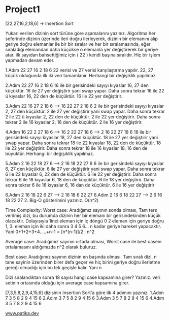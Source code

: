 # Project1
[22,27,16,2,18,6] -> Insertion Sort

Yukarı verilen dizinin sort türüne göre aşamalarını yazınız. Algoritma her seferinde dizinin üzerinde ileri doğru ilerleyerek, dizinin bir elemanını alıp geriye doğru elemanlar ile bir bir sıralar ve her bir sıralamasında, eğer sıraladığı elemandan daha küçükse o elemanla yer değiştirerek bir geriye atar.
ilk sayıdan bahsettiğimiz için ( 22 ) kendi başına sıralıdır. Hiç bir işlem yapmadan devam eder.

1.Adım 22 27 16 2 18 6 22 verisi ve 27 verisi karşılaştırma yapılır. 22, 27 küçük olduğunda ilk iki veri tamamlanır. Herhangi bir değişiklik yapılmaz.

2.Adım 22 27 16 2 18 6 16 ile bir gerisindeki sayıyı kıyaslar 16, 27 den küçüktür. 16 ile 27 yer değiştirir yani swap yapar. Daha sonra tekrar 16 ile 22 ü kıyaslar 16, 22 den de küçüktür. 16 ile 22 yer değiştirir.

3.Adım 22 16 27 2 18 6 --> 16 22 27 2 18 6 2 ile bir gerisindeki sayıyı kıyaslar 2, 27 den küçüktür. 2 ile 27 yer değiştirir yani swap yapar. Daha sonra tekrar 2 ile 22 ü kıyaslar 2, 22 den de küçüktür. 2 ile 22 yer değiştirir. Daha sonra tekrar 2 ile 16 kıyaslar 2, 16 den de küçüktür. 2 ile 16 yer değiştirir.

4.Adım 16 22 2 27 18 6 --> 16 2 22 27 18 6 --> 2 16 22 27 18 6 18 ile bir gerisindeki sayıyı kıyaslar 18, 27 den küçüktür. 18 ile 27 yer değiştirir yani swap yapar. Daha sonra tekrar 18 ile 22 kıyaslar 18, 22 den de küçüktür. 18 ile 22 yer değiştirir. Daha sonra tekrar 18 ile 16 kıyaslar 18, 16 den de büyüktür. Herhangi bir değişiklik yapılmaz.

5.Adım 2 16 22 18 27 6 --> 2 16 18 22 27 6 6 ile bir gerisindeki sayıyı kıyaslar 6, 27 den küçüktür. 6 ile 27 yer değiştirir yani swap yapar. Daha sonra tekrar 6 ile 22 kıyaslar 6, 22 den de küçüktür. 6 ile 22 yer değiştirir. Daha sonra tekrar 6 ile 18 kıyaslar 6, 18 den de küçüktür. 6 ile 18 yer değiştirir. Daha sonra tekrar 6 ile 16 kıyaslar 6, 16 dan de küçüktür. 6 ile 16 yer değiştirir

6.Adım 2 16 18 22 6 27 --> 2 16 18 6 22 27 6.Adım 2 16 6 18 22 27 --> 2 6 16 18 22 27 2. Big-O gösterimini yazınız. O(n^2)

Time Complexity:
Worst case: Aradığımız sayının sonda olması, Tam ters verilmiş dizi, bu durumda dizinin her bir elemanı bir gerisindekinden küçük olacaktır. Dolayısıyla 1inci eleman için iç döngü 0 2 eleman için geriye doğru 1, 3. eleman için iki daha sonra 3 4 5 6… n kadar geriye hareket yapacaktır. Yani 0+1+2+3+4…..+n-1 = [n*(n-1)]/2 : n^2

Average case: Aradığımız sayının ortada olması, Worst case ile best casein ortalamasını aldığımızda n^2 olarak buluruz.

Best case: Aradığımız sayının dizinin en başında olması. Tam sıralı dizi, n tane sayinin üzerinden birer defa geçer ve hiç birini geriye doğru ilerletme gereği olmadığı için bu tek geçişle kalır. Yani n

Dizi sıralandıktan sonra 18 sayısı hangi case kapsamına girer? Yazınız. veri setinin ortasında olduğu için average case kapsamına girer.

[7,3,5,8,2,9,4,15,6] dizisinin Insertion Sort'a göre ilk 4 adımını yazınız. 1.Adım 7 3 5 8 2 9 4 15 6 2.Adım 3 7 5 8 2 9 4 15 6 3.Adım 3 5 7 8 2 9 4 15 6 4.Adım 3 5 7 8 2 9 4 15 6

www.patika.dev
